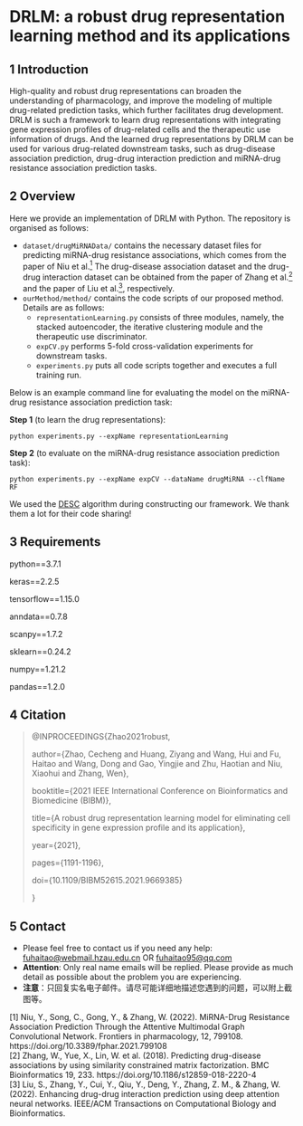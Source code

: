 # DRLM: a robust drug representation learning method and its applications

## 1 Introduction

High-quality and robust drug representations can broaden the understanding of pharmacology, and improve the modeling of multiple drug-related prediction tasks, which further facilitates drug development. DRLM is such a framework to learn drug representations with integrating gene expression profiles of drug-related cells and the therapeutic use information of drugs. And the learned drug representations by DRLM can be used for various drug-related downstream tasks, such as drug-disease association prediction, drug-drug interaction prediction and miRNA-drug resistance association prediction tasks.

## 2 Overview

Here we provide an implementation of DRLM with Python. The repository is organised as follows:

- `dataset/drugMiRNAData/` contains the necessary dataset files for predicting miRNA-drug resistance associations, which comes from the paper of Niu et al.[<sup>1</sup>](#R1) The drug-disease association dataset and the drug-drug interaction dataset can be obtained from the paper of Zhang et al.[<sup>2</sup>](#R2) and the paper of Liu et al.[<sup>3</sup>](#R3), respectively.
- `ourMethod/method/` contains the code scripts of our proposed method. Details are as follows:
  - `representationLearning.py` consists of three modules, namely, the stacked autoencoder, the iterative clustering module and the therapeutic use discriminator.
  -  `expCV.py` performs 5-fold cross-validation experiments for downstream tasks.
  - `experiments.py` puts all code scripts together and executes a full training run.

Below is an example command line for evaluating the model on the miRNA-drug resistance association prediction task: 

__Step 1__ (to learn the drug representations):

```shell
python experiments.py --expName representationLearning
```

__Step 2__ (to evaluate on the miRNA-drug resistance association prediction task):

```shell
python experiments.py --expName expCV --dataName drugMiRNA --clfName RF
```

We used the [DESC](https://eleozzr.github.io/desc/) algorithm during constructing our framework. We thank them a lot for their code sharing!

## 3 Requirements

python==3.7.1

keras==2.2.5

tensorflow==1.15.0

anndata==0.7.8

scanpy==1.7.2

sklearn==0.24.2

numpy==1.21.2

pandas==1.2.0

## 4 Citation

>@INPROCEEDINGS{Zhao2021robust,  
>
>author={Zhao, Cecheng and Huang, Ziyang and Wang, Hui and Fu, Haitao and Wang, Dong and Gao, Yingjie and Zhu, Haotian and Niu, Xiaohui and Zhang, Wen},  
>
>booktitle={2021 IEEE International Conference on Bioinformatics and Biomedicine (BIBM)}, 
>
>title={A robust drug representation learning model for eliminating cell specificity in gene expression profile and its application}, 
>
>year={2021}, 
>
>pages={1191-1196}, 
>
>doi={10.1109/BIBM52615.2021.9669385}
>
>}

## 5 Contact

- Please feel free to contact us if you need any help: [fuhaitao@webmail.hzau.edu.cn](mailto:fuhaitao@webmail.hzau.edu.cn) OR [fuhaitao95@qq.com](mailto:fuhaitao95@qq.com)
- **Attention**: Only real name emails will be replied. Please provide as much detail as possible about the problem you are experiencing.
- **注意**：只回复实名电子邮件。请尽可能详细地描述您遇到的问题，可以附上截图等。

<div><a name="R1"></a>
    [1] Niu, Y., Song, C., Gong, Y., & Zhang, W. (2022). MiRNA-Drug Resistance Association Prediction Through the Attentive Multimodal Graph Convolutional Network. Frontiers in pharmacology, 12, 799108. https://doi.org/10.3389/fphar.2021.799108
</div>

<div><a name="R2"></a>
    [2] Zhang, W., Yue, X., Lin, W. et al. (2018). Predicting drug-disease associations by using similarity constrained matrix factorization. BMC Bioinformatics 19, 233. https://doi.org/10.1186/s12859-018-2220-4
</div>

<div><a name="R3"></a>
    [3] Liu, S., Zhang, Y., Cui, Y., Qiu, Y., Deng, Y., Zhang, Z. M., & Zhang, W. (2022). Enhancing drug-drug interaction prediction using deep attention neural networks. IEEE/ACM Transactions on Computational Biology and Bioinformatics.
</div>
